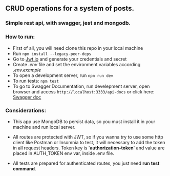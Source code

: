## CRUD operations for a system of posts.
### Simple rest api, with swagger, jest and mongodb.

### How to run: 
 * First of all, you will need clone this repo in your local machine
 * Run `npm install --legacy-peer-deps`
 * Go to [Jwt.io](https://jwt.io/) and generate your credentials and secret
 * Create *.env* file and set the environment variables according *.env.example*
 * To open a development server, run `npm run dev`
 * To run tests: `npm test`
 * To go to Swagger Documentation, run develepment server, open browser and access `http://localhost:3333/api-docs` or click here: [Swagger doc](http://localhost:3333/api-docs)

### Considerations: 
* This app use MongoDB to persist data, so you must install it in your machine and run local server.

* All routes are protected with JWT, so if you wanna try to use some http client like Postman or Insomnia to test, it will necessary to add the token in all request headers.
Token key is '**authorization-token**' and value are placed in AUTH_TOKEN env var, inside .env file. 

* All tests are prepared for authenticated routes, you just need **run test command**.
